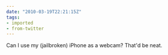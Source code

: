 ```yaml
---
date: "2010-03-19T22:21:15Z"
tags:
- imported
- from-twitter
---
```

Can I use my \(jailbroken) iPhone as a webcam? That'd be neat.
